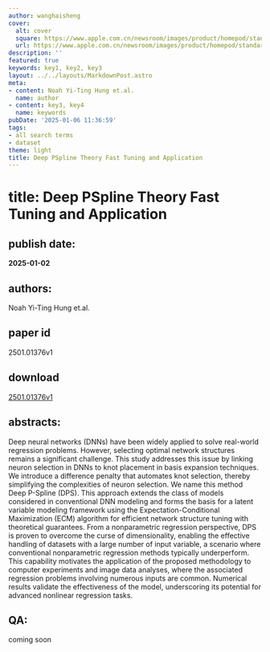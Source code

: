 ```yaml
---
author: wanghaisheng
cover:
  alt: cover
  square: https://www.apple.com.cn/newsroom/images/product/homepod/standard/Apple-HomePod-hero-230118_big.jpg.large_2x.jpg
  url: https://www.apple.com.cn/newsroom/images/product/homepod/standard/Apple-HomePod-hero-230118_big.jpg.large_2x.jpg
description: ''
featured: true
keywords: key1, key2, key3
layout: ../../layouts/MarkdownPost.astro
meta:
- content: Noah Yi-Ting Hung et.al.
  name: author
- content: key3, key4
  name: keywords
pubDate: '2025-01-06 11:36:59'
tags:
- all search terms
- dataset
theme: light
title: Deep PSpline Theory Fast Tuning and Application
---
```


# title: Deep PSpline Theory Fast Tuning and Application 
## publish date: 
**2025-01-02** 
## authors: 
  Noah Yi-Ting Hung et.al. 
## paper id
2501.01376v1
## download
[2501.01376v1](http://arxiv.org/abs/2501.01376v1)
## abstracts:
Deep neural networks (DNNs) have been widely applied to solve real-world regression problems. However, selecting optimal network structures remains a significant challenge. This study addresses this issue by linking neuron selection in DNNs to knot placement in basis expansion techniques. We introduce a difference penalty that automates knot selection, thereby simplifying the complexities of neuron selection. We name this method Deep P-Spline (DPS). This approach extends the class of models considered in conventional DNN modeling and forms the basis for a latent variable modeling framework using the Expectation-Conditional Maximization (ECM) algorithm for efficient network structure tuning with theoretical guarantees. From a nonparametric regression perspective, DPS is proven to overcome the curse of dimensionality, enabling the effective handling of datasets with a large number of input variable, a scenario where conventional nonparametric regression methods typically underperform. This capability motivates the application of the proposed methodology to computer experiments and image data analyses, where the associated regression problems involving numerous inputs are common. Numerical results validate the effectiveness of the model, underscoring its potential for advanced nonlinear regression tasks.
## QA:
coming soon
